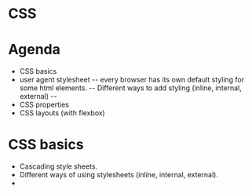 # CSS

# Agenda
- CSS basics
 - user agent stylesheet
 -- every browser has its own default styling for some html elements.
 -- Different ways to add styling (inline, internal, external)
 -- 
- CSS properties
- CSS layouts (with flexbox)

# CSS basics
- Cascading style sheets.
- Different ways of using stylesheets (inline, internal, external).
- 